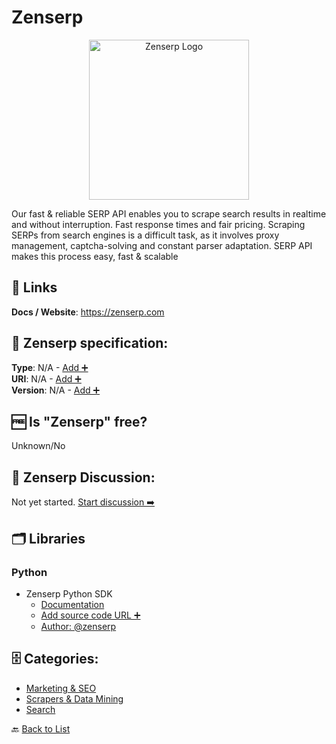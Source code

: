 # Zenserp
<p align="center">
    <img width="256" src="https://raw.githubusercontent.com/apis-list/apis-list/main/apis/zenserp/logo_256x256.png" alt="Zenserp Logo"/>
</p>
Our fast & reliable SERP API enables you to scrape search results in realtime and without interruption. Fast response times and fair pricing. Scraping SERPs from search engines is a difficult task, as it involves proxy management, captcha-solving and constant parser adaptation. SERP API makes this process easy, fast & scalable

##  🔗 Links
**Docs / Website**: https://zenserp.com

## 🧬 Zenserp specification:
**Type**: N/A - [Add ➕](https://github.com/apis-list/apis-list/edit/main/apis-list.yaml)  
**URI**: N/A - [Add ➕](https://github.com/apis-list/apis-list/edit/main/apis-list.yaml)  
**Version**: N/A - [Add ➕](https://github.com/apis-list/apis-list/edit/main/apis-list.yaml)

## 🆓 Is "Zenserp" free?
Unknown/No  

## 💬 Zenserp Discussion:
Not yet started. [Start discussion ➡️](https://github.com/apis-list/apis-list/discussions/new)

## 🗂️ Libraries
### Python
- Zenserp Python SDK
    - [Documentation](https://github.com/zenserp/zenserp-python)
    - [Add source code URL ➕]()
    - [Author: @zenserp](https://github.com/zenserp)


## 🗄️ Categories:
- [Marketing & SEO](https://github.com/apis-list/apis-list#marketing--seo-)
- [Scrapers & Data Mining](https://github.com/apis-list/apis-list#scrapers--data-mining-)
- [Search](https://github.com/apis-list/apis-list#search-)

🔙  [Back to List](https://github.com/apis-list/apis-list)
